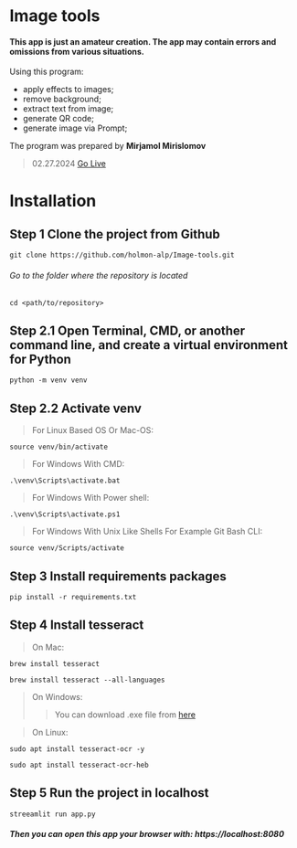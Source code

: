 # Image tools

#### This app is just an amateur creation. The app may contain errors and omissions from various situations.
Using this program: 
- apply effects to images;
- remove background;
- extract text from image;
- generate QR code;
- generate image via Prompt;
    
The program was prepared by **Mirjamol Mirislomov**
> 02.27.2024
[Go Live](https://image-tools.streamlit.app/)
# Installation
## Step 1 Clone the project from Github
```git clone https://github.com/holmon-alp/Image-tools.git```
###### Go to the folder where the repository is located
```cd <path/to/repository>```

## Step 2.1 Open Terminal, CMD, or another command line, and create a virtual environment for Python
```python -m venv venv```

## Step 2.2 Activate venv
> For Linux Based OS Or Mac-OS:

```source venv/bin/activate```

> For Windows With CMD:

```.\venv\Scripts\activate.bat```

> For Windows With Power shell:

```.\venv\Scripts\activate.ps1```

> For Windows With Unix Like Shells For Example Git Bash CLI:

```source venv/Scripts/activate```

## Step 3 Install requirements packages
```pip install -r requirements.txt```

## Step 4 Install **tesseract**
> On Mac:

```brew install tesseract```

```brew install tesseract --all-languages ```

> On Windows:
>> You can download .exe file from [here](https://github.com/UB-Mannheim/tesseract/wiki)

> On Linux:

```sudo apt install tesseract-ocr -y```

```sudo apt install tesseract-ocr-heb```

## Step 5 Run the project in localhost
```streeamlit run app.py```
##### Then you can open this app your browser with: https://localhost:8080

